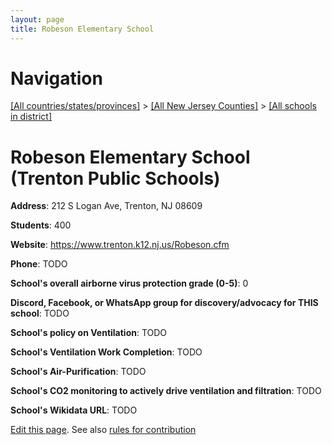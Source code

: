 ```yaml
---
layout: page
title: Robeson Elementary School
---
```

# Navigation

[[All countries/states/provinces]](../../../..) > [[All New Jersey Counties]](../../..) > [[All schools in district]](..)

# Robeson Elementary School (Trenton Public Schools)

**Address**: 212 S Logan Ave, Trenton, NJ 08609

**Students**: 400

**Website**: <https://www.trenton.k12.nj.us/Robeson.cfm>

**Phone**: TODO

**School's overall airborne virus protection grade (0-5)**: 0

**Discord, Facebook, or WhatsApp group for discovery/advocacy for THIS school**: TODO

**School's policy on Ventilation**: TODO

**School's Ventilation Work Completion**: TODO

**School's Air-Purification**: TODO

**School's CO2 monitoring to actively drive ventilation and filtration**: TODO

**School's Wikidata URL**: TODO


[Edit this page](https://github.com/ventilate-schools/NJ/edit/main/./Mercer/Trenton_Public_Schools/Robeson_Elementary_School.md). See also [rules for contribution](../../../contribution-rules/)